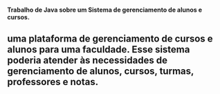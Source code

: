 ﻿#### Trabalho de Java sobre um Sistema de gerenciamento de alunos e cursos.
 ## uma plataforma de gerenciamento de cursos e alunos para uma faculdade. Esse sistema poderia atender às necessidades de gerenciamento de alunos, cursos, turmas, professores e notas.

